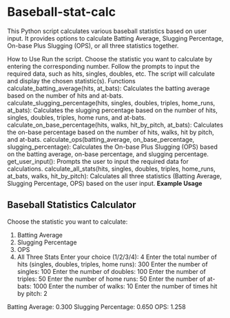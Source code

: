# Baseball-stat-calc
This Python script calculates various baseball statistics based on user input. It provides options to calculate Batting Average, Slugging Percentage, On-base Plus Slugging (OPS), or all three statistics together.

How to Use
Run the script.
Choose the statistic you want to calculate by entering the corresponding number.
Follow the prompts to input the required data, such as hits, singles, doubles, etc.
The script will calculate and display the chosen statistic(s).
Functions
calculate_batting_average(hits, at_bats): Calculates the batting average based on the number of hits and at-bats.
calculate_slugging_percentage(hits, singles, doubles, triples, home_runs, at_bats): Calculates the slugging percentage based on the number of hits, singles, doubles, triples, home runs, and at-bats.
calculate_on_base_percentage(hits, walks, hit_by_pitch, at_bats): Calculates the on-base percentage based on the number of hits, walks, hit by pitch, and at-bats.
calculate_ops(batting_average, on_base_percentage, slugging_percentage): Calculates the On-base Plus Slugging (OPS) based on the batting average, on-base percentage, and slugging percentage.
get_user_input(): Prompts the user to input the required data for calculations.
calculate_all_stats(hits, singles, doubles, triples, home_runs, at_bats, walks, hit_by_pitch): Calculates all three statistics (Batting Average, Slugging Percentage, OPS) based on the user input.
**Example Usage**

Baseball Statistics Calculator
----------------------------------
Choose the statistic you want to calculate:
1. Batting Average
2. Slugging Percentage
3. OPS
4. All Three Stats
Enter your choice (1/2/3/4): 4
Enter the total number of hits (singles, doubles, triples, home runs): 300
Enter the number of singles: 100
Enter the number of doubles: 100
Enter the number of triples: 50
Enter the number of home runs: 50
Enter the number of at-bats: 1000
Enter the number of walks: 10
Enter the number of times hit by pitch: 2

Batting Average: 0.300
Slugging Percentage: 0.650
OPS: 1.258

